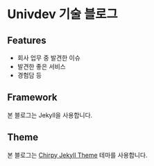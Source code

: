 # Univdev 기술 블로그
## Features
- 회사 업무 중 발견한 이슈
- 발견한 좋은 서비스
- 경험담 등
## Framework
본 블로그는 Jekyll을 사용합니다.
## Theme
본 블로그는 [Chirpy Jekyll Theme][테마] 테마를 사용합니다.

[지킬]: https://jekyllrb.com/
[테마]: https://github.com/cotes2020/jekyll-theme-chirpy